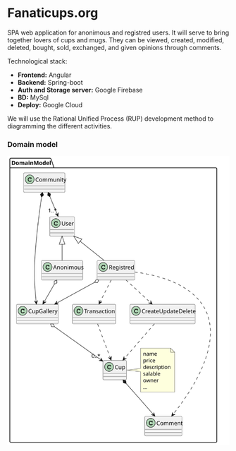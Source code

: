 # Fanaticups.org

SPA web application for anonimous and registred users. It will serve to bring together lovers of cups and mugs. They can be viewed, created, modified, deleted, bought, sold, exchanged, and given opinions through comments.

Technological stack:

- **Frontend:** Angular
- **Backend:** Spring-boot
- **Auth and Storage server:** Google Firebase
- **BD:** MySql
- **Deploy:** Google Cloud

We will use the Rational Unified Process (RUP) development method to diagramming the different activities.

### Domain model

![DomainModel](./out/documentation//uml/domainModel/domainModel.svg)
